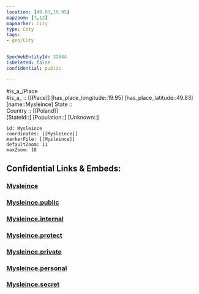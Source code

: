 ```yaml
---
location: [49.83,19.95] 
mapzoom: [7,12] 
mapmarker: city 
type: City
tags:
- geo/City


SpocWebEntityId: 32644
isDeleted: false
confidential: public

---
```

#is_a_/Place  
#is_a_ :: [[Place]] 
[has_place_longitude::19.95] 
[has_place_latitude::49.83] 
[name::Mysleince] 
State ::  
Country :: [[Poland]]  
[StateId::] 
[Population::] 
[Unknown::] 


```leaflet
id: Mysleince
coordinates: [[Mysleince]] 
markerFile: [[Mysleince]] 
defaultZoom: 11 
maxZoom: 18
```


## Confidential Links & Embeds: 

### [Mysleince](/_Standards/Earth/Continent/Europe/Europe~East/Poland/Provinces~Poland/Lesser_Poland/City/Mysleince.md) 

### [Mysleince.public](/_public/Earth/Continent/Europe/Europe~East/Poland/Provinces~Poland/Lesser_Poland/City/Mysleince.public.md) 

### [Mysleince.internal](/_internal/Earth/Continent/Europe/Europe~East/Poland/Provinces~Poland/Lesser_Poland/City/Mysleince.internal.md) 

### [Mysleince.protect](/_protect/Earth/Continent/Europe/Europe~East/Poland/Provinces~Poland/Lesser_Poland/City/Mysleince.protect.md) 

### [Mysleince.private](/_private/Earth/Continent/Europe/Europe~East/Poland/Provinces~Poland/Lesser_Poland/City/Mysleince.private.md) 

### [Mysleince.personal](/_personal/Earth/Continent/Europe/Europe~East/Poland/Provinces~Poland/Lesser_Poland/City/Mysleince.personal.md) 

### [Mysleince.secret](/_secret/Earth/Continent/Europe/Europe~East/Poland/Provinces~Poland/Lesser_Poland/City/Mysleince.secret.md)

